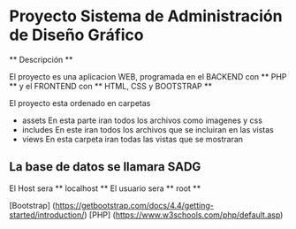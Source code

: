 # Proyecto Sistema de Administración de Diseño Gráfico


** Descripción **

El proyecto es una aplicacion WEB, programada en el BACKEND con ** PHP ** y el FRONTEND con ** HTML, CSS y BOOTSTRAP **

El proyecto esta ordenado en carpetas

- assets
En esta parte iran todos los archivos como imagenes y css
- includes
En este iran todos los archivos que se incluiran en las vistas
- views
En esta carpeta iran todas las vistas que se mostraran

## La base de datos se llamara SADG
El Host sera ** localhost **
El usuario sera ** root **

[Bootstrap] (https://getbootstrap.com/docs/4.4/getting-started/introduction/)
[PHP] (https://www.w3schools.com/php/default.asp)
